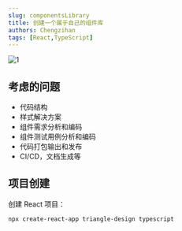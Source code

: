 ```yaml
---
slug: componentsLibrary
title: 创建一个属于自己的组件库
authors: Chengzihan
tags: [React,TypeScript]
---
```


![1](https://jetzihan-img.oss-cn-beijing.aliyuncs.com/blog/td-head-img.png)

## 考虑的问题

- 代码结构
- 样式解决方案
- 组件需求分析和编码
- 组件测试用例分析和编码
- 代码打包输出和发布
- CI/CD，文档生成等

## 项目创建

创建 React 项目：  

```bash
npx create-react-app triangle-design typescript
```
